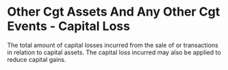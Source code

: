 # Other Cgt Assets And Any Other Cgt Events - Capital Loss
The total amount of capital losses incurred from the sale of or transactions in relation to capital assets. The capital loss incurred may also be applied to reduce capital gains.